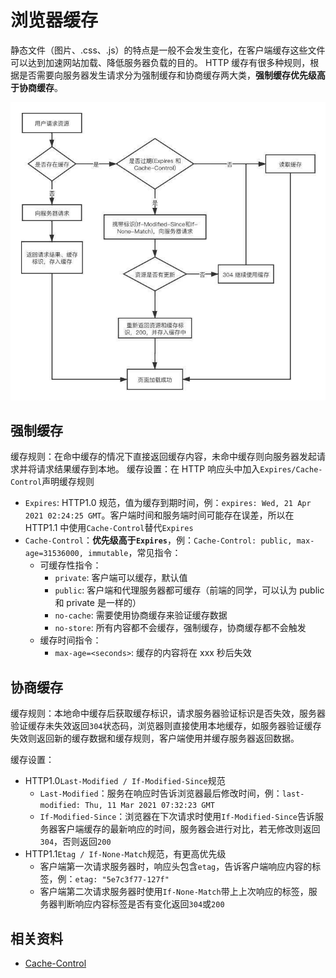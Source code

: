 # 浏览器缓存

静态文件（图片、.css、.js）的特点是一般不会发生变化，在客户端缓存这些文件可以达到加速网站加载、降低服务器负载的目的。
HTTP 缓存有很多种规则，根据是否需要向服务器发生请求分为强制缓存和协商缓存两大类，**强制缓存优先级高于协商缓存**。

![HTTP请求流程](../../../assets/images/network/http-request-cache.jpeg)

## 强制缓存

缓存规则：在命中缓存的情况下直接返回缓存内容，未命中缓存则向服务器发起请求并将请求结果缓存到本地。
缓存设置：在 HTTP 响应头中加入`Expires/Cache-Control`声明缓存规则

- `Expires`: HTTP1.0 规范，值为缓存到期时间，例：`expires: Wed, 21 Apr 2021 02:24:25 GMT`。客户端时间和服务端时间可能存在误差，所以在 HTTP1.1 中使用`Cache-Control`替代`Expires`
- `Cache-Control`：**优先级高于`Expires`**，例：`Cache-Control: public, max-age=31536000, immutable`，常见指令：
  - 可缓存性指令：
    - `private`: 客户端可以缓存，默认值
    - `public`: 客户端和代理服务器都可缓存（前端的同学，可以认为 public 和 private 是一样的）
    - `no-cache`: 需要使用协商缓存来验证缓存数据
    - `no-store`: 所有内容都不会缓存，强制缓存，协商缓存都不会触发
  - 缓存时间指令：
    - `max-age=<seconds>`: 缓存的内容将在 xxx 秒后失效

## 协商缓存

缓存规则：本地命中缓存后获取缓存标识，请求服务器验证标识是否失效，服务器验证缓存未失效返回`304`状态码，浏览器则直接使用本地缓存，如服务器验证缓存失效则返回新的缓存数据和缓存规则，客户端使用并缓存服务器返回数据。

缓存设置：

- HTTP1.0`Last-Modified / If-Modified-Since`规范
  - `Last-Modified`：服务在响应时告诉浏览器最后修改时间，例：`last-modified: Thu, 11 Mar 2021 07:32:23 GMT`
  - `If-Modified-Since`：浏览器在下次请求时使用`If-Modified-Since`告诉服务器客户端缓存的最新响应的时间，服务器会进行对比，若无修改则返回`304`，否则返回`200`
- HTTP1.1`Etag / If-None-Match`规范，有更高优先级
  - 客户端第一次请求服务器时，响应头包含`etag`，告诉客户端响应内容的标签，例：`etag: "5e7c3f77-127f"`
  - 客户端第二次请求服务器时使用`If-None-Match`带上上次响应的标签，服务器判断响应内容标签是否有变化返回`304`或`200`

## 相关资料

- [Cache-Control](https://developer.mozilla.org/zh-CN/docs/Web/HTTP/Headers/Cache-Control)
